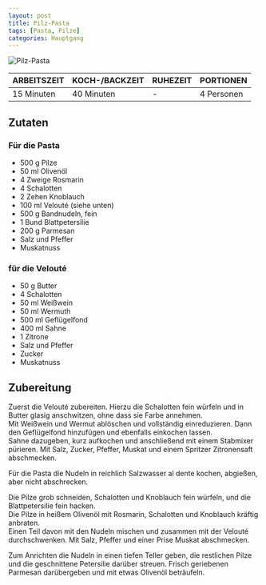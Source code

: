```yaml
---
layout: post
title: Pilz-Pasta
tags: [Pasta, Pilze]
categories: Hauptgang
---
```



![Pilz-Pasta](/assets/images/Pilz-Pasta.jpg)

| ARBEITSZEIT | KOCH-/BACKZEIT | RUHEZEIT | PORTIONEN |
|--------------|--------------|--------------|--------------|
| 15 Minuten | 40 Minuten | - | 4 Personen |


## Zutaten
### Für die Pasta
* 500 g Pilze    
* 50 ml Olivenöl  
* 4 Zweige Rosmarin  
* 4 Schalotten  
* 2 Zehen Knoblauch  
* 100 ml Velouté (siehe unten)  
* 500 g Bandnudeln, fein  
* 1 Bund Blattpetersilie  
* 200 g Parmesan  
* Salz und Pfeffer  
* Muskatnuss  
   
### für die Velouté 
* 50 g Butter  
* 4 Schalotten  
* 50 ml Weißwein  
* 50 ml Wermuth  
* 500 ml Geflügelfond  
* 400 ml Sahne  
* 1 Zitrone  
* Salz und Pfeffer  
* Zucker  
* Muskatnuss  
  

 
## Zubereitung
Zuerst die Velouté zubereiten. Hierzu die Schalotten fein würfeln und in Butter glasig anschwitzen, ohne dass sie Farbe annehmen.  
Mit Weißwein und Wermut ablöschen und vollständig einreduzieren. Dann den Geflügelfond hinzufügen und ebenfalls einkochen lassen.  
Sahne dazugeben, kurz aufkochen und anschließend mit einem Stabmixer pürieren. Mit Salz, Zucker, Pfeffer, Muskat und einem Spritzer Zitronensaft abschmecken.

Für die Pasta die Nudeln in reichlich Salzwasser al dente kochen, abgießen, aber nicht abschrecken.

Die Pilze grob schneiden, Schalotten und Knoblauch fein würfeln, und die Blattpetersilie fein hacken.  
Die Pilze in heißem Olivenöl mit Rosmarin, Schalotten und Knoblauch kräftig anbraten.  
Einen Teil davon mit den Nudeln mischen und zusammen mit der Velouté durchschwenken. Mit Salz, Pfeffer und einer Prise Muskat abschmecken.

Zum Anrichten die Nudeln in einen tiefen Teller geben, die restlichen Pilze und die geschnittene Petersilie darüber streuen. Frisch geriebenen Parmesan darübergeben und mit etwas Olivenöl beträufeln.
